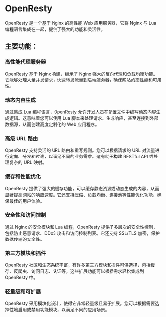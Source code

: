 # OpenResty

OpenResty 是一个基于 Nginx 的高性能 Web 应用服务器，它将 Nginx 与 Lua 编程语言集成在一起，提供了强大的功能和灵活性。

## 主要功能：

### 高性能代理服务器

OpenResty 基于 Nginx 构建，继承了 Nginx 强大的反向代理和负载均衡功能。它能够处理大量并发请求，快速转发流量到后端服务器，确保网站的高性能和可用性。

### 动态内容生成

通过集成 Lua 编程语言，OpenResty 允许开发人员在配置文件中编写动态内容生成逻辑。这意味着您可以使用 Lua 脚本来处理请求、生成响应，甚至连接到外部数据源，从而创建高度定制化的 Web 应用程序。

### 高级 URL 路由

OpenResty 支持灵活的 URL 路由和重写规则。您可以根据请求的 URL 对流量进行定向、分发和过滤，以满足不同的业务需求。这有助于构建 RESTful API 或处理复杂的 URL 映射。

### 缓存和性能优化

OpenResty 提供了强大的缓存功能，可以缓存静态资源或动态生成的内容，从而显著提高网站的响应速度。它还支持压缩、负载均衡、连接池等性能优化功能，确保最佳的用户体验。

### 安全性和访问控制

通过 Nginx 的安全模块和 Lua 编程，OpenResty 提供了多层次的安全性控制，包括防止恶意请求、DDoS 攻击和访问控制列表。它还支持 SSL/TLS 加密，保护数据传输的安全性。

### 第三方模块和插件

OpenResty 社区和生态系统丰富，有许多第三方模块和插件可供选择，包括缓存、反爬虫、访问日志、认证等。这些扩展功能可以根据需求轻松集成到 OpenResty 中。

### 轻量级和可扩展

OpenResty 采用模块化设计，使得它非常轻量级且易于扩展。您可以根据需要选择性地启用或禁用功能模块，以满足不同的应用场景。